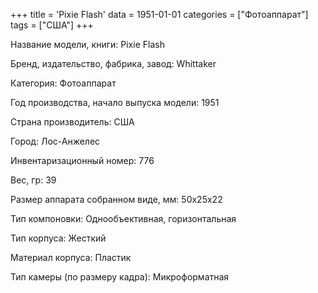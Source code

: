 +++
title = 'Pixie Flash'
data = 1951-01-01
categories = ["Фотоаппарат"]
tags = ["США"]
+++

Название модели, книги: Pixie Flash

Бренд, издательство, фабрика, завод: Whittaker

Категория: Фотоаппарат

Год производства, начало выпуска модели: 1951

Страна производитель: США

Город: Лос-Анжелес

Инвентаризационный номер: 776

Вес, гр: 39

Размер аппарата  собранном виде, мм: 50х25х22

Тип компоновки: Однообъективная, горизонтальная

Тип корпуса: Жесткий

Материал корпуса: Пластик

Тип камеры (по размеру кадра): Микроформатная

